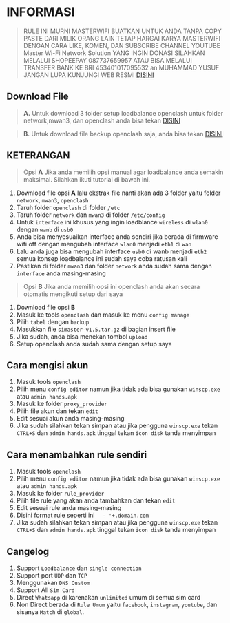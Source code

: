 # INFORMASI
> RULE INI MURNI MASTERWIFI BUATKAN UNTUK ANDA TANPA COPY PASTE DARI MILIK ORANG LAIN
> TETAP HARGAI KARYA MASTERWIFI DENGAN CARA LIKE, KOMEN, DAN SUBSCRIBE CHANNEL YOUTUBE Master Wi-Fi Network Solution
> YANG INGIN DONASI SILAHKAN MELALUI SHOPEEPAY 087737659957
> ATAU BISA MELALUI TRANSFER BANK KE BRI 453401017095532 an MUHAMMAD YUSUF
> JANGAN LUPA KUNJUNGI WEB RESMI [DISINI](https://masterwifinetworksolution.tech)

## Download File

> **A.** Untuk download 3 folder setup loadbalance openclash untuk folder network,mwan3, dan openclash anda bisa tekan [DISINI](https://ponselharian.com/VZvHHfVB)

> **B.** Untuk download file backup openclash saja, anda bisa tekan [DISINI](https://ponselharian.com/9vCKUqzCx0)


## KETERANGAN

> Opsi **A**
> Jika anda memilih opsi manual agar loadbalance anda semakin maksimal. Silahkan ikuti tutorial di bawah ini.

1. Download file opsi **A** lalu ekstrak file nanti akan ada 3 folder yaitu folder `network`, `mwan3`, `openclash`
2. Taruh folder `openclash` di folder `/etc`
3. Taruh  folder `network` dan `mwan3` di folder `/etc/config`
4. Untuk `interface` ini khusus yang ingin loadblance `wireless` di `wlan0` dengan `wanb` di `usb0`
5. Anda bisa menyesuaikan interface anda sendiri jika berada di firmware wifi off dengan mengubah interface `wlan0` menjadi `eth1` di `wan`
6. Lalu anda juga bisa mengubah interface `usb0` di wanb menjadi `eth2` semua konsep loadbalance ini sudah saya coba ratusan kali
7. Pastikan di folder `mwan3` dan folder `network` anda sudah sama dengan `interface` anda masing-masing

> Opsi **B**
> Jika anda memilih opsi ini openclash anda akan secara otomatis mengikuti setup dari saya

1. Download file opsi **B**
2. Masuk ke tools `openclash` dan masuk ke menu `config manage`
3. Pilih `tabel` dengan `backup`
4. Masukkan file `simaster-v1.5.tar.gz` di bagian insert file
5. Jika sudah, anda bisa menekan tombol `upload`
6. Setup openclash anda sudah sama dengan setup saya

## Cara mengisi akun

1. Masuk tools `openclash`
2. Pilih menu `config editor` namun jika tidak ada bisa gunakan `winscp.exe` atau `admin hands.apk`
3. Masuk ke folder `proxy_provider`
4. Pilih file akun dan tekan `edit`
5. Edit sesuai akun anda masing-masing
6. Jika sudah silahkan tekan simpan atau jika pengguna `winscp.exe` tekan `CTRL+S` dan `admin hands.apk` tinggal tekan `icon disk` tanda menyimpan

## Cara menambahkan rule sendiri

1. Masuk tools `openclash`
2. Pilih menu `config editor` namun jika tidak ada bisa gunakan `winscp.exe` atau `admin hands.apk`
3. Masuk ke folder `rule_provider`
4. Pilih file rule yang akan anda tambahkan dan tekan `edit`
5. Edit sesuai rule anda masing-masing
6. Disini format rule seperti ini `  - '+.domain.com`
7. Jika sudah silahkan tekan simpan atau jika pengguna `winscp.exe` tekan `CTRL+S` dan `admin hands.apk` tinggal tekan `icon disk` tanda menyimpan

## Cangelog

1. Support `Loadbalance` dan `single connection`
2. Support port `UDP` dan `TCP`
3. Menggunakan `DNS Custom`
4. Support All `Sim Card`
5. Direct `Whatsapp` di karenakan `unlimited` umum di semua sim card
6. Non Direct berada di `Rule Umum` yaitu `facebook`, `instagram`, `youtube`, dan sisanya `Match` di `global`.
